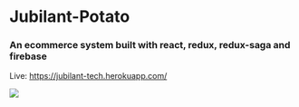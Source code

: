 
# Jubilant-Potato

### An ecommerce system built with react, redux, redux-saga and firebase

Live: https://jubilant-tech.herokuapp.com/


![](https://ibb.co/qr9xtWb)
